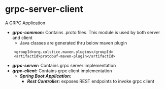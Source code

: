 # grpc-server-client
A GRPC Application
- **_grpc-common:_** Contains .proto files. This module is used by both server and client
  -  Java classes are generated thru below maven plugin
```
    <groupId>org.xolstice.maven.plugins</groupId>
    <artifactId>protobuf-maven-plugin</artifactId>
```
- **_grpc-server:_** Contains grpc server implementation
- **_grpc-client:_** Contains grpc client implementation
  - **_Spring Boot Application:_** 
    - **_Rest Controller:_** exposes REST endpoints to invoke grpc client
